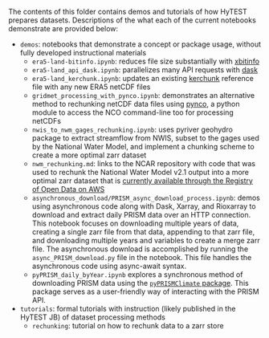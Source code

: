 The contents of this folder contains demos and tutorials of how HyTEST prepares datasets. Descriptions of the what each of the current notebooks demonstrate are provided below:
- `demos`: notebooks that demonstrate a concept or package usage, without fully developed instructional materials
  - `era5-land-bitinfo.ipynb`: reduces file size substantially with [xbitinfo](https://xbitinfo.readthedocs.io/en/latest/)
  - `era5-land_api_dask.ipynb`: parallelizes many API requests with [dask](https://www.dask.org/)
  - `era5-land_kerchunk.ipynb`: updates an existing [kerchunk](https://github.com/fsspec/kerchunk) reference file with any new ERA5 netCDF files
  - `gridmet_processing_with_pynco.ipynb`: demonstrates an alternative method to rechunking netCDF data files using [pynco](https://pynco.readthedocs.io/en/latest/), a python module to access the NCO command-line too for processing netCDFs
  - `nwis_to_nwm_gages_rechunking.ipynb`: uses pyriver geohydro package to extract streamflow from NWIS, subset to the gages used by the National Water Model, and implement a chunking scheme to create a more optimal zarr dataset
  - `nwm_rechunking.md`: links to the NCAR repository with code that was used to rechunk the National Water Model v2.1 output into a more optimal zarr dataset that is [currently available through the Registry of Open Data on AWS](https://noaa-nwm-retrospective-2-1-zarr-pds.s3.amazonaws.com/index.html)
  - `asynchronous_download/PRISM_async_download_process.ipynb`: demos using asynchronous code along with Dask, Xarray, and Rioxarray to download and extract daily PRISM data over an HTTP connection. This notebook focuses on downloading multiple years of data, creating a single zarr file from that data, appending to that zarr file, and downloading multiple years and variables to create a merge zarr file. The asynchronous download is accomplished by running the `async_PRISM_download.py` file in the notebook. This file handles the asynchronous code using async-await syntax.
  - `pyPRISM_daily_byYear.ipynb` explores a synchronous method of downloading PRISM data using the [`pyPRISMClimate` package](https://github.com/sdtaylor/pyPRISMClimate). This package serves as a user-friendly way of interacting with the PRISM API.
- `tutorials`: formal tutorials with instruction (likely published in the HyTEST JB) of dataset processing methods
  - `rechunking`: tutorial on how to rechunk data to a zarr store